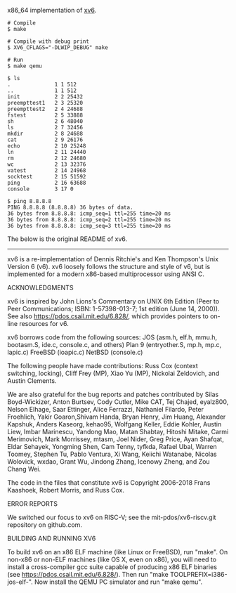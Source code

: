 x86\_64 implementation of [xv6](https://github.com/mit-pdos/xv6-public).

```
# Compile
$ make

# Compile with debug print
$ XV6_CFLAGS="-DLWIP_DEBUG" make

# Run
$ make qemu

$ ls
.              1 1 512
..             1 1 512
init           2 2 25432
preempttest1   2 3 25320
preempttest2   2 4 24688
fstest         2 5 33888
sh             2 6 48040
ls             2 7 32456
mkdir          2 8 24688
cat            2 9 26176
echo           2 10 25248
ln             2 11 24440
rm             2 12 24680
wc             2 13 32376
vatest         2 14 24968
socktest       2 15 51592
ping           2 16 63688
console        3 17 0

$ ping 8.8.8.8
PING 8.8.8.8 (8.8.8.8) 36 bytes of data.
36 bytes from 8.8.8.8: icmp_seq=1 ttl=255 time=20 ms
36 bytes from 8.8.8.8: icmp_seq=2 ttl=255 time=20 ms
36 bytes from 8.8.8.8: icmp_seq=3 ttl=255 time=20 ms
```

The below is the original README of xv6.

---

xv6 is a re-implementation of Dennis Ritchie's and Ken Thompson's Unix
Version 6 (v6).  xv6 loosely follows the structure and style of v6,
but is implemented for a modern x86-based multiprocessor using ANSI C.

ACKNOWLEDGMENTS

xv6 is inspired by John Lions's Commentary on UNIX 6th Edition (Peer
to Peer Communications; ISBN: 1-57398-013-7; 1st edition (June 14,
2000)). See also https://pdos.csail.mit.edu/6.828/, which
provides pointers to on-line resources for v6.

xv6 borrows code from the following sources:
    JOS (asm.h, elf.h, mmu.h, bootasm.S, ide.c, console.c, and others)
    Plan 9 (entryother.S, mp.h, mp.c, lapic.c)
    FreeBSD (ioapic.c)
    NetBSD (console.c)

The following people have made contributions: Russ Cox (context switching,
locking), Cliff Frey (MP), Xiao Yu (MP), Nickolai Zeldovich, and Austin
Clements.

We are also grateful for the bug reports and patches contributed by Silas
Boyd-Wickizer, Anton Burtsev, Cody Cutler, Mike CAT, Tej Chajed, eyalz800,
Nelson Elhage, Saar Ettinger, Alice Ferrazzi, Nathaniel Filardo, Peter
Froehlich, Yakir Goaron,Shivam Handa, Bryan Henry, Jim Huang, Alexander
Kapshuk, Anders Kaseorg, kehao95, Wolfgang Keller, Eddie Kohler, Austin
Liew, Imbar Marinescu, Yandong Mao, Matan Shabtay, Hitoshi Mitake, Carmi
Merimovich, Mark Morrissey, mtasm, Joel Nider, Greg Price, Ayan Shafqat,
Eldar Sehayek, Yongming Shen, Cam Tenny, tyfkda, Rafael Ubal, Warren
Toomey, Stephen Tu, Pablo Ventura, Xi Wang, Keiichi Watanabe, Nicolas
Wolovick, wxdao, Grant Wu, Jindong Zhang, Icenowy Zheng, and Zou Chang Wei.

The code in the files that constitute xv6 is
Copyright 2006-2018 Frans Kaashoek, Robert Morris, and Russ Cox.

ERROR REPORTS

We switched our focus to xv6 on RISC-V; see the mit-pdos/xv6-riscv.git
repository on github.com.

BUILDING AND RUNNING XV6

To build xv6 on an x86 ELF machine (like Linux or FreeBSD), run
"make". On non-x86 or non-ELF machines (like OS X, even on x86), you
will need to install a cross-compiler gcc suite capable of producing
x86 ELF binaries (see https://pdos.csail.mit.edu/6.828/).
Then run "make TOOLPREFIX=i386-jos-elf-". Now install the QEMU PC
simulator and run "make qemu".
